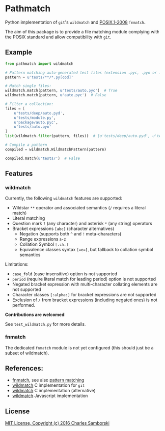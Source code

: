 # Pathmatch

Python implementation of `git`'s `wildmatch` and [POSIX.1-2008](POSIX.1-2008) `fnmatch`.

The aim of this package is to provide a file matching module complying with the POSIX standard and
allow compatibility with `git`.

## Example

```python
from pathmatch import wildmatch

# Pattern matching auto-generated test files (extension .pyc, .pyo or .pyd inside `tests/`)
pattern = u'tests/**/*.py[cod]'

# Match single files:
wildmatch.match(pattern, u'tests/auto.pyc')  # True
wildmatch.match(pattern, u'auto.pyc')  # False

# Filter a collection:
files = [
    u'tests/deep/auto.pyd',
    u'tests/module.py',
    u'package/auto.pyc',
    u'tests/auto.pyo'
]
list(wildmatch.filter(pattern, files))  # [u'tests/deep/auto.pyd', u'tests/auto.pyo']

# Compile a pattern
compiled = wildmatch.WildmatchPattern(pattern)

compiled.match(u'tests/')  # False
```

## Features

### wildmatch

Currently, the following `wildmatch` features are supported:

- Wildstar `**` operator and associated semantics (`/` requires a literal match)
- Literal matching
- Question mark `?` (any character) and asterisk `*` (any string) operators
- Bracket expressions `[abc]` (character alternatives)
  - Negation (supports both `^` and `!` meta-characters)
  - Range expressions `a-z`
  - Collation Symbol `[.ch.]`
  - Equivalence classes syntax `[=e=]`, but fallback to collation symbol semantics

Limitations:

- `case_fold` (case insensitive) option is not supported
- `period` (require literal match for leading period) option is not supported
- Negated bracket expression with multi-character collating elements are not supported
- Character classes `[:alpha:]` for bracket expressions are not supported
- Exclusion of `/` from bracket expressions (including negated ones) is not performed.

**Contributions are welcomed**

See `test_wildmatch.py` for more details.

### fnmatch

The dedicated `fnmatch` module is not yet configured (this should just be a subset of wildmatch).

## References:
- [fnmatch](fnmatch-spec), see  also [pattern matching](pattern-matching)
- [wildmatch](wildmatch-implem-git) C implementation for `git`
- [wildmatch](wildmatch-implem-c) C implementation (alternative)
- [wildmatch](wildmatch-implem-js) Javascript implementation

## License

[MIT License, Copyright (c) 2016 Charles Samborski](./LICENSE.md)


[POSIX.1-2008]: http://pubs.opengroup.org/onlinepubs/9699919799/
[fnmatch-spec]: http://pubs.opengroup.org/onlinepubs/9699919799/functions/fnmatch.html
[pattern-matching]: http://pubs.opengroup.org/onlinepubs/9699919799/utilities/V3_chap02.html#tag_18_13
[wildmatch-implem-git]: https://github.com/git/git/blob/master/wildmatch.c
[wildmatch-implem-c]: https://github.com/davvid/wildmatch/blob/master/wildmatch/wildmatch.c
[wildmatch-implem-js]: https://github.com/vmeurisse/wildmatch/blob/master/src/wildmatch.js
